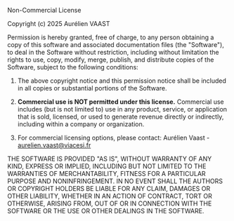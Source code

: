 Non-Commercial License 

Copyright (c) 2025 Aurélien VAAST

Permission is hereby granted, free of charge, to any person obtaining a copy
of this software and associated documentation files (the "Software"), to deal
in the Software without restriction, including without limitation the rights
to use, copy, modify, merge, publish, and distribute copies of the Software,
subject to the following conditions:

1. The above copyright notice and this permission notice shall be included
   in all copies or substantial portions of the Software.

2. **Commercial use is NOT permitted under this license.**
   Commercial use includes (but is not limited to) use in any product, service,
   or application that is sold, licensed, or used to generate revenue directly
   or indirectly, including within a company or organization.

3. For commercial licensing options, please contact:
   Aurélien Vaast - aurelien.vaast@viacesi.fr

THE SOFTWARE IS PROVIDED "AS IS", WITHOUT WARRANTY OF ANY KIND, EXPRESS OR
IMPLIED, INCLUDING BUT NOT LIMITED TO THE WARRANTIES OF MERCHANTABILITY,
FITNESS FOR A PARTICULAR PURPOSE AND NONINFRINGEMENT. IN NO EVENT SHALL THE
AUTHORS OR COPYRIGHT HOLDERS BE LIABLE FOR ANY CLAIM, DAMAGES OR OTHER
LIABILITY, WHETHER IN AN ACTION OF CONTRACT, TORT OR OTHERWISE, ARISING FROM,
OUT OF OR IN CONNECTION WITH THE SOFTWARE OR THE USE OR OTHER DEALINGS IN THE SOFTWARE.